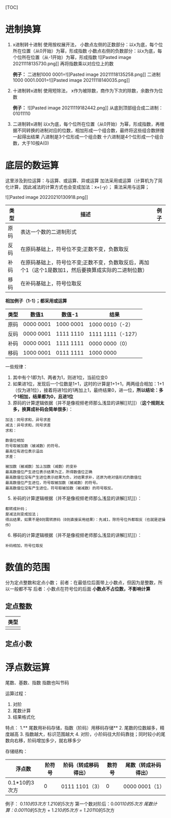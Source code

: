 [TOC]

# 进制换算
1. x进制转十进制
	使用按权展开法，
	小数点左侧的正数部分：以x为底，每个位所在位置（从0开始）为幂，形成指数
	小数点右侧的负数部分：以x为底，每个位所在位置（从-1开始）为幂，形成指数
	![[Pasted image 20211118135730.png]]
	再将指数乘以对应位上的数
	
	**例子：**
	二进制1000 0001=![[Pasted image 20211118135258.png]]
	二进制1000 0001.0001=![[Pasted image 20211118140035.png]]
	
2. 十进制转x进制
	使用短除法，
	x作为被除数，商作为下次的除数，余数作为位数
	
	**例子：**
	![[Pasted image 20211119182442.png]]
	从底到顶部组合成二进制：01011110

3. 二进制转x进制
	以x为底，每个位所在位置（从0开始）为幂，形成指数，再根据不同转换的进制对应的位数，相加形成一个组合数，最终将这些组合数拼接一起得出结果
	八进制是3个位形成一个组合数
	十六进制是4个位形成一个组合数，大于10按A(0)

# 底层的数运算
这里涉及到位运算：与运算、或运算、异或运算
加法采用或运算（计算机为了简化计算，因此减法的计算方式也会变成加法：x+(-y）；
乘法采用与运算；

![[Pasted image 20220210130918.png]]

| 类型 | 描述                                                                                      | 例子 |
| ---- | ----------------------------------------------------------------------------------------- | ---- |
| 原码 | 表达一个数的二进制形式                                                                    |      |
| 反码 | 在原码基础上，符号位不变;正数不变，负数取反                                                          |      |
| 补码 | 在原码基础上，符号位不变;正数不变，负数取反后，再加个1（这个1是数加1，然后要换算成实际的二进制位数） |      |
| 移码 | 在补码基础上，符号位取反                                                                  |      |

**相加例子（1-1）；都采用或运算**

| 类型 | 数值1     | 数值-1    | 结果              |
| ---- | --------- | --------- | ----------------- |
| 原码 | 0000 0001 | 1000 0001 | 1000 0010（-2）   |
| 反码 | 0000 0001 | 1111 1110 | 1111 1111（-127） |
| 补码 | 0000 0001 | 1111 1111 | 0000 0000（0）    |
| 移码 | 1000 0001 | 0111 1111 | 1000 0000         |

一些规律：
1. 其中有个1即为1、两者为1，则进1位，当前位变0
2. 如果进1位，发现后一个位数是1+1，这时的计算是1+1+1，两两组合相加：1+1（仅为进1位），接着将进1位的1再加上1，最终结果0，进一位，**所以结论：多个1相加，结果都为0，且进1位**
4. 原码的计算逻辑依据（并不是像视频老师那么浅显的讲解[[坑]]）（**这个规则太多，换算成补码会简单很多**）：
```
加法：同号求和，异号求差
减法：异号求和，同号求差
求和：

数值位相加
符号取被加数（被减数）的符号。
最高位有进位表示溢出
求差：

被加数（被减数）加上加数（减数）的变补
最高数值位产生进位表示结果为正，所得数值位正确
最高数值位没有产生进位表示结果为负，对结果求补，还原为绝对值形式的数值位
最高数值位产生进位，符号取被加数（被减数）的符号。
最高数值位没有产生进位，符号取被加数（被减数）的符号取反。
```
5. 补码的计算逻辑根据（并不是像视频老师那么浅显的讲解[[坑]]）：
```
都转成补码；
是减法则变成加法；
得出结果，如果不是0则需转原码（0则直接采用结果）：先减1，除符号位外都取反（也就是逆操作）

```

6. 移码的计算逻辑根据（并不是像视频老师那么浅显的讲解[[坑]]）：
```
补码相加，符号位取反
```

# 数值的范围
分为定点整数和定点小数；
前者：在最低位后面带上小数点，但因为是整数，所以一般都不写
后者：小数点在符号位的后面
**小数点不占位数，不影响计算**
## 定点整数
| 类型 |
| ---- |
|      |

## 定点小数

 # 浮点数运算
 尾数、基数、指数
 指数也叫节码
 
 运算过程：
 1. 对阶
 2. 尾数计算
 3. 结果格式化
 
 特点：
 1.** 尾数用补码存储，指数（阶码）用移码存储**
 2. 尾数的位数越多，精度越高
 3. 指数越大，标识范围越大
 4. 对阶，小阶码往大阶码靠拢；同时较小的尾数向右移，阶码增加多少，就右移多少
 
 存储结构：
 
| 浮点数         | 阶符号 | 阶码（转成移码得出） | 数符号    | 尾数（转成补码得出） |
| -------------- | ------ | -------------------- | --------- | ------------------ |
| 0.1\*10的3次方 | 0      | 0111 1101（3）       | 0   | 0000 0001（1） |                    |

 
 例子：
 0.1*10的3次方
 1.2*10的5次方
 第一个数对阶后：0.001*10的5次方
 尾数计算：0.001*10的5次方 + 1.2*10的5次方 = 1.201*10的5次方
 